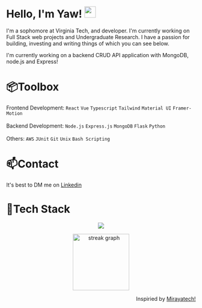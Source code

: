   <!-- Hello there! Feel free to make this your own but kindly don't use my data. Attributions are welcomed & appreciated --> 

# Hello, I'm Yaw! <img src="https://raw.githubusercontent.com/MartinHeinz/MartinHeinz/master/wave.gif" width="30px">

I'm a sophomore at Virginia Tech, and developer. I'm currently working on Full Stack web projects and Undergraduate Research. I have a passion for building, investing and writing things of which you can see below.

I'm currently working on a backend CRUD API application with MongoDB, node.js and Express!



###

<h1 align="left">📦Toolbox</h1>
Frontend Development: <code>React</code> <code>Vue</code> <code>Typescript</code> <code>Tailwind</code> <code>Material UI</code> <code>Framer-Motion</code> <br />
<br />
Backend Development: <code>Node.js</code> <code>Express.js</code> <code>MongoDB</code> <code>Flask</code> <code>Python</code> <br />
<br />
Others: <code>AWS</code> <code>JUnit</code> <code>Git</code> <code>Unix</code> <code>Bash Scripting</code> <br />


<h1 align="left">📫Contact</h1>
It's best to DM me on <a href="https://www.linkedin.com/in/yaw-owusu-snr/">Linkedin</a>


<h1 align="left">🧱Tech Stack</h1>
<p align="center">
  <a href="https://skillicons.dev">
    <img src="https://skillicons.dev/icons?i=js,html,react,d3,express,flask,materialui,mongodb,ts,c&perline=5" />
  </a>
</p>

<div align="center">
  <img src="https://streak-stats.demolab.com?user=Yawowususnr&locale=en&mode=daily&theme=github_dark&hide_border=false&border_radius=5&order=3" height="150" alt="streak graph"  />
</div>

<p align="right">
  Inspiried by <a href="https://github.com/mirayatech" />Mirayatech!</a>
</p>

